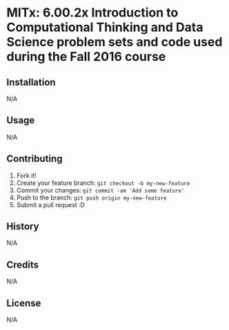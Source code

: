 # MITx: 6.00.2x Introduction to Computational Thinking and Data Science problem sets and code used during the Fall 2016 course

## Installation

N/A

## Usage

N/A

## Contributing

1. Fork it!
2. Create your feature branch: `git checkout -b my-new-feature`
3. Commit your changes: `git commit -am 'Add some feature'`
4. Push to the branch: `git push origin my-new-feature`
5. Submit a pull request :D

## History

N/A

## Credits

N/A

## License

N/A
